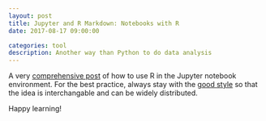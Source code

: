 ```yaml
---
layout: post
title: Jupyter and R Markdown: Notebooks with R
date: 2017-08-17 09:00:00

categories: tool
description: Another way than Python to do data analysis  
---
```


A very [comprehensive post](https://www.datacamp.com/community/blog/jupyter-notebook-r#gs.7lCShvc) of how to use R in the Jupyter notebook environment. For the best practice, always stay with the [good style](https://google.github.io/styleguide/Rguide.xml) so that the idea is interchangable and can be widely distributed.

Happy learning! 
